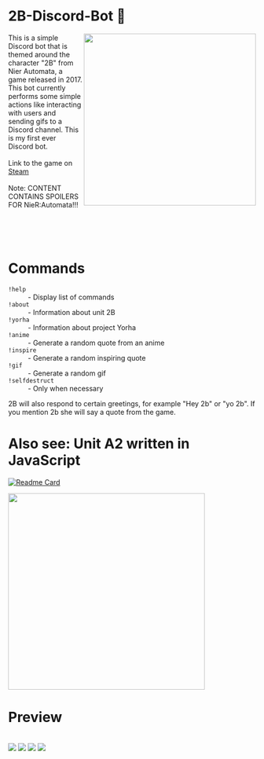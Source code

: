 # 2B-Discord-Bot :hibiscus:
<img src="https://user-images.githubusercontent.com/72495327/125176559-398c3500-e1cc-11eb-8be7-0ecc8b532506.gif" align=right width=350>

This is a simple Discord bot that is themed around the character "2B" from Nier Automata, a game released in 2017. 
This bot currently performs some simple actions like interacting with users and sending gifs to a Discord channel. This is my first ever Discord bot.
<br><br>
Link to the game on <a href="https://store.steampowered.com/agecheck/app/524220/">Steam</a>
<br><br>
Note: CONTENT CONTAINS SPOILERS FOR NieR:Automata!!!

<br><br><br>
# Commands

<dl>
  <dt><code>!help</code></dt>
  <dd>- Display list of commands</dd>
  <dt><code>!about</code></dt>
  <dd>- Information about unit 2B</dd>
  <dt><code>!yorha</code></dt>
  <dd>- Information about project Yorha</dd>
  <dt><code>!anime</code></dt>
  <dd>- Generate a random quote from an anime</dd>
  <dt><code>!inspire</code></dt>
  <dd>- Generate a random inspiring quote</dd>
  <dt><code>!gif</code></dt>
  <dd>- Generate a random gif</dd>
  <dt><code>!selfdestruct</code></dt>
  <dd>- Only when necessary</dd>
</dl>

2B will also respond to certain greetings, for example "Hey 2b" or "yo 2b". 
If you mention 2b she will say a quote from the game.

# Also see: Unit A2 written in JavaScript
[![Readme Card](https://github-readme-stats.vercel.app/api/pin/?username=Thassanai546&repo=A2-Discord-Bot&theme=omni)](https://github.com/Thassanai546/A2-Discord-Bot)

<img src="https://user-images.githubusercontent.com/72495327/125175551-e4005a00-e1c4-11eb-85f3-e4a7e225f743.gif" width=400>

# Preview
<br>
<img src="https://user-images.githubusercontent.com/72495327/125179395-5170b280-e1e6-11eb-9193-3d8a9fade02f.PNG">
<img src="https://user-images.githubusercontent.com/72495327/124033440-d93e0c00-d9f1-11eb-80f2-fe43c9c03dfb.PNG">
<img src="https://user-images.githubusercontent.com/72495327/124337822-7472e500-db9c-11eb-99da-f85d2231b9db.PNG">
<img src="https://user-images.githubusercontent.com/72495327/124033529-f541ad80-d9f1-11eb-988d-4a91e10c7374.PNG">




